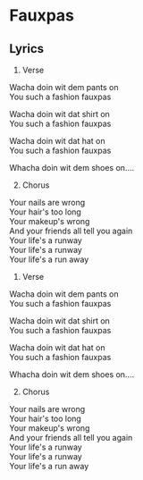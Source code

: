Fauxpas
=======


Lyrics
------

1. Verse

  Wacha doin wit dem pants on  
  You such a fashion fauxpas  
  
  Wacha doin wit dat shirt on  
  You such a fashion fauxpas  
  
  Wacha doin wit dat hat on  
  You such a fashion fauxpas  
  
  Whacha doin wit dem shoes on....
  
2. Chorus

  Your nails are wrong  
  Your hair's too long  
  Your makeup's wrong  
  And your friends all tell you again  
  Your life's a runway  
  Your life's a runway  
  Your life's a run away  
  
1. Verse

  Wacha doin wit dem pants on  
  You such a fashion fauxpas  
  
  Wacha doin wit dat shirt on  
  You such a fashion fauxpas  
  
  Wacha doin wit dat hat on  
  You such a fashion fauxpas  
  
  Whacha doin wit dem shoes on....
  
2. Chorus

  Your nails are wrong  
  Your hair's too long  
  Your makeup's wrong  
  And your friends all tell you again  
  Your life's a runway  
  Your life's a runway  
  Your life's a run away 

